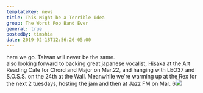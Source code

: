 ```yaml
---
templateKey: news
title: This Might be a Terrible Idea
group: The Worst Pop Band Ever
general: true
postedBy: timshia
date: 2019-02-18T12:56:26-05:00
---
```

here we go. Taiwan will never be the same.   
also looking forward to backing great japanese vocalist, [Hisaka](https://www.facebook.com/hisaka.tajima?__tn__=K-R&eid=ARAx_tvI3xXtl44dBPnJGyVE9Inxn7mYENhyq0lK7jvKW0pIDY_QugURX5pleI5cE0d-hNPZoqhWMnnR&fref=mentions&__xts__%5B0%5D=68.ARAto8QXyDM3TvkhF2Qhs1SbmndSMvMf9ljXZhleol23kTtxxXQSI2kCERTZ8B0UfFA7GgBsmLC4tmwutLlYqk-V6TCTYmWUyckN0yWGq8O3SGi5qe3BOwkrG4PK_wR5-sjPR-BqFUsuu592ln5ixrSsSHXXlpaZHymPW7B1fqVLbv8Mv8rH3MhjqDC_RGqVGcjZ2IfsPYLsSJxoJjneTDxtDp5aXC67Mo-D_s8zcZv8PysMMfLf9f34Cw_5crIPkJA-fQ8u2uGqajH4wywjnUI) at the Art Reading Cafe for Chord and Major on Mar.22, and hanging with LEO37 and S.O.S.S. on the 24th at the Wall. Meanwhile we're warming up at the Rex for the next 2 tuesdays, hosting the jam and then at Jazz FM on Mar. 6![](https://res.cloudinary.com/dunew51zn/image/upload/v1617059325/music/WPBE-TMBABI2019_l5hc4t.jpg)